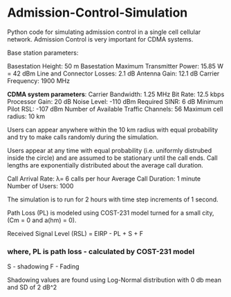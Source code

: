 # Admission-Control-Simulation


Python code for simulating admission control in a single cell cellular network. Admission Control is very important for CDMA systems. 

Base station parameters: 

Basestation Height:  50 m
Basestation Maximum Transmitter Power:  15.85 W = 42 dBm
Line and Connector Losses: 2.1 dB
Antenna Gain: 12.1 dB
Carrier Frequency: 1900 MHz



**CDMA system parameters**:
Carrier Bandwidth: 1.25 MHz
Bit Rate: 12.5 kbps
Processor Gain: 20 dB
Noise Level: -110 dBm
Required SINR: 6 dB
Minimum Pilot RSL: -107 dBm
Number of Available Traffic Channels: 56
Maximum cell radius: 10 km

Users can appear anywhere within the 10 km radius with equal probability and try to make calls randomly during the simulation. 

Users appear at any time with equal probability (i.e. uniformly distrubed inside the circle) and are assumed to be stationary until the call ends.
Call lengths are exponentially distributed about the average call duration. 

Call Arrival Rate: λ= 6 calls per hour
Average Call Duration: 1 minute
Number of Users: 1000

The simulation is to run for 2 hours with time step increments of 1 second. 

Path Loss (PL) is modeled using COST-231 model turned for a small city, (Cm = 0 and a(hm) = 0).

Received Signal Level (RSL) = EIRP - PL + S + F

### where, PL is path loss - calculated by COST-231 model
S - shadowing
F - Fading


Shadowing values are found using Log-Normal distribution with 0 db mean and SD of 2 dB^2
